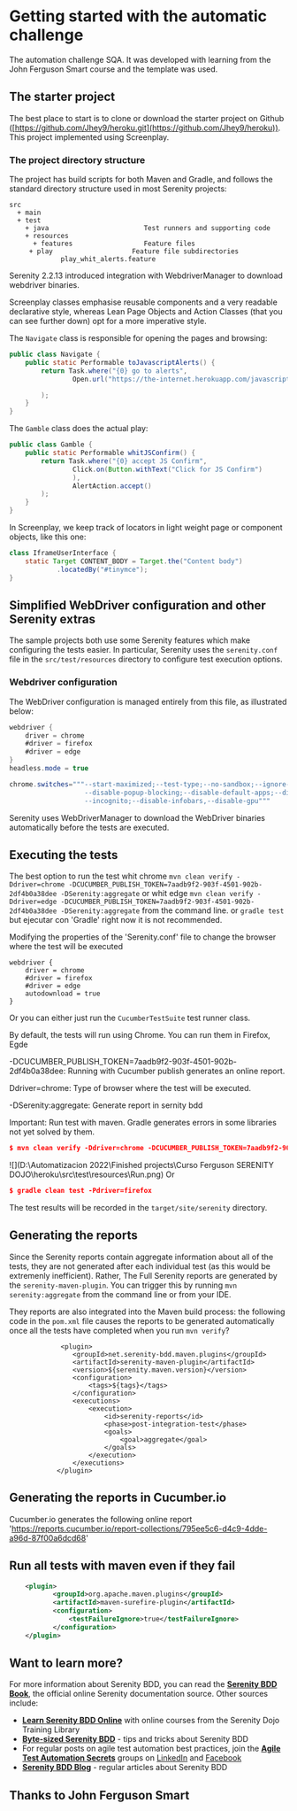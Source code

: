 # Getting started with the automatic challenge
The automation challenge SQA. It was developed with learning from the John Ferguson Smart course and the template was used.

## The starter project
The best place to start is to clone or download the starter project on Github ([https://github.com/Jhey9/heroku.git](https://github.com/Jhey9/heroku)). This project implemented using Screenplay.

### The project directory structure
The project has build scripts for both Maven and Gradle, and follows the standard directory structure used in most Serenity projects:
```Gherkin
src
  + main
  + test
    + java                        Test runners and supporting code
    + resources
      + features                  Feature files
     + play                    Feature file subdirectories 
             play_whit_alerts.feature
```

Serenity 2.2.13 introduced integration with WebdriverManager to download webdriver binaries.

Screenplay classes emphasise reusable components and a very readable declarative style, whereas Lean Page Objects and Action Classes (that you can see further down) opt for a more imperative style.

The `Navigate` class is responsible for opening the pages and browsing:
```java
public class Navigate {
    public static Performable toJavascriptAlerts() {
        return Task.where("{0} go to alerts",
                Open.url("https://the-internet.herokuapp.com/javascript_alerts")

        );
    }
}
```

The `Gamble` class does the actual play:
```java
public class Gamble {
    public static Performable whitJSConfirm() {
        return Task.where("{0} accept JS Confirm",
                Click.on(Button.withText("Click for JS Confirm")
                ),
                AlertAction.accept()
        );
    }
}
```

In Screenplay, we keep track of locators in light weight page or component objects, like this one:
```java
class IframeUserInterface {
    static Target CONTENT_BODY = Target.the("Content body")
            .locatedBy("#tinymce");
}
```
## Simplified WebDriver configuration and other Serenity extras
The sample projects both use some Serenity features which make configuring the tests easier. In particular, Serenity uses the `serenity.conf` file in the `src/test/resources` directory to configure test execution options.
### Webdriver configuration
The WebDriver configuration is managed entirely from this file, as illustrated below:
```java 
webdriver {
    driver = chrome
    #driver = firefox
    #driver = edge
}
headless.mode = true

chrome.switches="""--start-maximized;--test-type;--no-sandbox;--ignore-certificate-errors;
                   --disable-popup-blocking;--disable-default-apps;--disable-extensions-file-access-check;
                   --incognito;--disable-infobars,--disable-gpu"""

```
Serenity uses WebDriverManager to download the WebDriver binaries automatically before the tests are executed.

## Executing the tests
The best option to run the test whit chrome `mvn clean verify -Ddriver=chrome -DCUCUMBER_PUBLISH_TOKEN=7aadb9f2-903f-4501-902b-2df4b0a38dee -DSerenity:aggregate` or whit edge `mvn clean verify -Ddriver=edge -DCUCUMBER_PUBLISH_TOKEN=7aadb9f2-903f-4501-902b-2df4b0a38dee -DSerenity:aggregate` from the command line.
or `gradle test` but ejecutar con 'Gradle' right now it is not recommended.

Modifying the properties of the 'Serenity.conf' file to change the browser where the test will be executed
```
webdriver {
    driver = chrome
    #driver = firefox
    #driver = edge
    autodownload = true
}
```

Or you can either just run the `CucumberTestSuite` test runner class. 


By default, the tests will run using Chrome. You can run them in Firefox, Egde

-DCUCUMBER_PUBLISH_TOKEN=7aadb9f2-903f-4501-902b-2df4b0a38dee: Running with Cucumber publish generates an online report.

Ddriver=chrome: Type of browser where the test will be executed.

-DSerenity:aggregate: Generate report in sernity bdd

Important: Run test with maven. Gradle generates errors in some libraries not yet solved by them.

```json
$ mvn clean verify -Ddriver=chrome -DCUCUMBER_PUBLISH_TOKEN=7aadb9f2-903f-4501-902b-2df4b0a38dee -DSerenity:aggregate

```
![](D:\Automatizacion 2022\Finished projects\Curso Ferguson SERENITY DOJO\heroku\src\test\resources\Run.png)
Or
```json
$ gradle clean test -Pdriver=firefox
```
The test results will be recorded in the `target/site/serenity` directory.

## Generating the reports
Since the Serenity reports contain aggregate information about all of the tests, they are not generated after each individual test (as this would be extremenly inefficient). Rather, The Full Serenity reports are generated by the `serenity-maven-plugin`. You can trigger this by running `mvn serenity:aggregate` from the command line or from your IDE.

They reports are also integrated into the Maven build process: the following code in the `pom.xml` file causes the reports to be generated automatically once all the tests have completed when you run `mvn verify`?

```
             <plugin>
                <groupId>net.serenity-bdd.maven.plugins</groupId>
                <artifactId>serenity-maven-plugin</artifactId>
                <version>${serenity.maven.version}</version>
                <configuration>
                    <tags>${tags}</tags>
                </configuration>
                <executions>
                    <execution>
                        <id>serenity-reports</id>
                        <phase>post-integration-test</phase>
                        <goals>
                            <goal>aggregate</goal>
                        </goals>
                    </execution>
                </executions>
            </plugin>
```

## Generating the reports in Cucumber.io

Cucumber.io generates the following online report 'https://reports.cucumber.io/report-collections/795ee5c6-d4c9-4dde-a96d-87f00a6dcd68'

## Run all tests with maven even if they fail
```pom.xml
    <plugin>
           <groupId>org.apache.maven.plugins</groupId>
           <artifactId>maven-surefire-plugin</artifactId>
           <configuration>
               <testFailureIgnore>true</testFailureIgnore>
           </configuration>
    </plugin>
```


## Want to learn more?
For more information about Serenity BDD, you can read the [**Serenity BDD Book**](https://serenity-bdd.github.io/theserenitybook/latest/index.html), the official online Serenity documentation source. Other sources include:
* **[Learn Serenity BDD Online](https://expansion.serenity-dojo.com/)** with online courses from the Serenity Dojo Training Library
* **[Byte-sized Serenity BDD](https://www.youtube.com/channel/UCav6-dPEUiLbnu-rgpy7_bw/featured)** - tips and tricks about Serenity BDD
* For regular posts on agile test automation best practices, join the **[Agile Test Automation Secrets](https://www.linkedin.com/groups/8961597/)** groups on [LinkedIn](https://www.linkedin.com/groups/8961597/) and [Facebook](https://www.facebook.com/groups/agiletestautomation/)
* [**Serenity BDD Blog**](https://johnfergusonsmart.com/category/serenity-bdd/) - regular articles about Serenity BDD


## Thanks to John Ferguson Smart